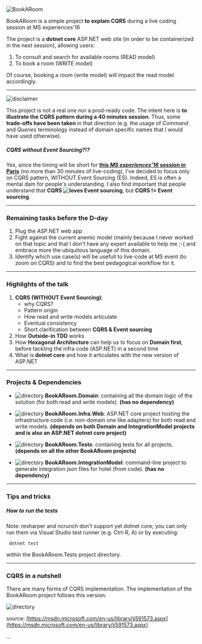 ![BookARoom](https://github.com/tpierrain/cqrs/blob/master/images/bookARoom.gif?raw=true)

BookARoom is a simple project __to explain CQRS__ during a live coding session at MS experiences'16

The project is a __dotnet core__ ASP.NET web site (in order to be containerized in the next session), allowing users:

1. To consult and search for available rooms (READ model)
2. To book a room (WRITE model)

Of course, booking a room (write model) will impact the read model accordingly.

---
![disclaimer](https://github.com/tpierrain/cqrs/blob/master/images/disclaimer.gif?raw=true)

This project is not a real one nor a prod-ready code. The intent here is __to illustrate the CQRS pattern during a 40 minutes session__. Thus, some __trade-offs have been taken__ in that direction (e.g. the usage of *Command* and *Queries* terminology instead of domain specific names that I would have used otherwise).

##### CQRS without Event Sourcing?!?
Yes, since the timing will be short for __[this *MS experiences'16* session in Paris](https://experiences.microsoft.fr/Event/speaker/thomas-pierrain/e11c8e2e-f572-e611-80c3-000d3a2229a6)__ (no more than 30 minutes of live-coding), I've decided to focus only on CQRS pattern, WITHOUT Event Sourcing (ES). Indeed, ES is often a mental dam for people's understanding. 
I also find important that people understand that __CQRS ![loves](https://github.com/tpierrain/cqrs/blob/master/images/heart.png?raw=true) Event sourcing__, but __CQRS != Event sourcing__.

---

### Remaining tasks before the D-day

1. Plug the ASP.NET web app
1. Fight against the current anemic model (mainly because I never worked on that topic and that I don't have any expert available to help me ;-( and embrace more the ubiquitous language of this domain.
1. Identify which use case(s) will be usefull to live-code at MS event (to zoom on CQRS) and to find the best pedagogical workflow for it.



---

### Highlights of the talk

1. __CQRS (WITHOUT Event Sourcing)__:
    - why CQRS?
    - Pattern origin
    - How read and write models articulate
    - Eventual consistency
    - Short clarification between __CQRS & Event sourcing__
1. How __Outside-in TDD__ works
1. How __Hexagonal Architecture__ can help us to focus on __Domain first__, before tackling the infra code (ASP.NET) in a second time
1. What is __dotnet core__ and how it articulates with the new version of ASP.NET


---

### Projects & Dependencies
- ![directory](https://github.com/tpierrain/cqrs/blob/master/images/directory.png?raw=true) __BookARoom.Domain__:  containing all the domain logic of the solution (for both read and write models). __(has no dependency)__

- ![directory](https://github.com/tpierrain/cqrs/blob/master/images/directory.png?raw=true) __BookARoom.Infra.Web__: ASP.NET core project hosting the infrastructure code (i.e. non-domain one like adapters) for both read and write models. __(depends on both Domain and IntegrationModel projects and is also an ASP.NET dotnet core project)__

- ![directory](https://github.com/tpierrain/cqrs/blob/master/images/directory.png?raw=true) __BookARoom.Tests__: containing tests for all projects. __(depends on all the other BookARoom projects)__

- ![directory](https://github.com/tpierrain/cqrs/blob/master/images/directory.png?raw=true) __BookARoom.IntegrationModel__: command-line project to generate integration json files for hotel (from code). __(has no dependency)__

---

### Tips and tricks

##### How to run the tests

Note: resharper and ncrunch don't support yet dotnet core; you can only run them via Visual Studio test runner (e.g. Ctrl-R, A) or by executing:

     dotnet test 

within the BookARoom.Tests project directory.

---

### CQRS in a nutshell

There are many forms of CQRS implementation. The implementation of the BookARoom project follows this version:

![directory](https://github.com/tpierrain/cqrs/blob/master/images/CQRSdiagram.png?raw=true)

source: [https://msdn.microsoft.com/en-us/library/jj591573.aspx](https://msdn.microsoft.com/en-us/library/jj591573.aspx)

...
